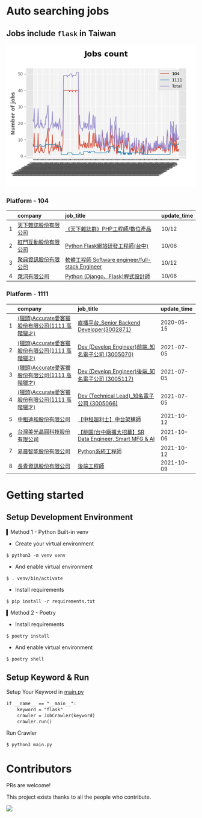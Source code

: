 # Auto searching jobs

## Jobs include `flask` in Taiwan 

 ![image](./doc/plot_img.jpg)


### Platform - 104


|    | company                                                                           | job_title                                                                                               | update_time   |
|---:|:----------------------------------------------------------------------------------|:--------------------------------------------------------------------------------------------------------|:--------------|
|  1 | [天下雜誌股份有限公司](https://www.104.com.tw/company/a4hvxa0?jobsource=jolist_b_date)      | [《天下雜誌群》PHP工程師/數位產品](https://www.104.com.tw/job/74gvy?jobsource=jolist_b_date)                          | 10/12         |
|  2 | [紅門互動股份有限公司](https://www.104.com.tw/company/oh4m67k?jobsource=jolist_b_relevance) | [Python Flask網站研發工程師(台中)](https://www.104.com.tw/job/6kf9h?jobsource=jolist_b_relevance)                | 10/06         |
|  3 | [聚典資訊股份有限公司](https://www.104.com.tw/company/1a2x6bl0ew?jobsource=jolist_b_date)   | [軟體工程師 Software engineer/full-stack Engineer](https://www.104.com.tw/job/78evf?jobsource=jolist_b_date) | 10/12         |
|  4 | [萊泀有限公司](https://www.104.com.tw/company/1a2x6blg3t?jobsource=jolist_b_relevance)  | [Python (Django、Flask)程式設計師](https://www.104.com.tw/job/7cs5e?jobsource=jolist_b_relevance)             | 10/06         |

### Platform - 1111


|    | company                                                                    | job_title                                                                             | update_time   |
|---:|:---------------------------------------------------------------------------|:--------------------------------------------------------------------------------------|:--------------|
|  1 | [(獵頭)Accurate愛客獵股份有限公司(1111 高階獵才)](https://www.1111.com.tw/corp/69647966/) | [直播平台_Senior Backend Developer(3002871)](https://www.1111.com.tw/job/85960420/)       | 2020-05-15    |
|  2 | [(獵頭)Accurate愛客獵股份有限公司(1111 高階獵才)](https://www.1111.com.tw/corp/69647966/) | [Dev (Develop Engineer)前端_知名電子公司 (3005070)](https://www.1111.com.tw/job/97460023/)    | 2021-07-05    |
|  3 | [(獵頭)Accurate愛客獵股份有限公司(1111 高階獵才)](https://www.1111.com.tw/corp/69647966/) | [Dev (Develop Engineer)後端_知名電子公司 (3005117)](https://www.1111.com.tw/job/97460074/)    | 2021-07-05    |
|  4 | [(獵頭)Accurate愛客獵股份有限公司(1111 高階獵才)](https://www.1111.com.tw/corp/69647966/) | [Dev (Technical Lead)_知名電子公司 (3005066)](https://www.1111.com.tw/job/97459998/)        | 2021-07-05    |
|  5 | [中租迪和股份有限公司](https://www.1111.com.tw/corp/2850037/)                        | [【中租超利士】中台架構師](https://www.1111.com.tw/job/97507405/)                                 | 2021-10-12    |
|  6 | [台灣美光晶圓科技股份有限公司](https://www.1111.com.tw/corp/9622349/)                    | [【桃園/台中廠擴大招募】SR Data Engineer, Smart MFG & AI](https://www.1111.com.tw/job/97430508/) | 2021-10-06    |
|  7 | [易晨智能股份有限公司](https://www.1111.com.tw/corp/73144996/)                       | [Python系統工程師](https://www.1111.com.tw/job/97456467/)                                  | 2021-10-12    |
|  8 | [長青資訊股份有限公司](https://www.1111.com.tw/corp/71694811/)                       | [後端工程師](https://www.1111.com.tw/job/85012186/)                                        | 2021-10-09    |



# Getting started
## Setup Development Environment
▍Method 1 - Python Built-in venv

- Create your virtual environment
```
$ python3 -m venv venv
```
- And enable virtual environment
```
$ . venv/bin/activate
```
- Install requirements
```
$ pip install -r requirements.txt 
```

▍Method 2 - Poetry
- Install requirements
```
$ poetry install
```
- And enable virtual environment
```
$ poetry shell
```

## Setup Keyword & Run

Setup Your Keyword in [main.py](./main.py#L88)
```
if __name__ == "__main__":
    keyword = "flask"
    crawler = JobCrawler(keyword)
    crawler.run()
```

Run Crawler
```
$ python3 main.py
```

# Contributors
PRs are welcome!

This project exists thanks to all the people who contribute.

<a href="https://github.com/hsuanchi/auto-search-flask-job/graphs/contributors">
  <img src="https://contrib.rocks/image?repo=hsuanchi/auto-search-flask-job"/>
</a>
